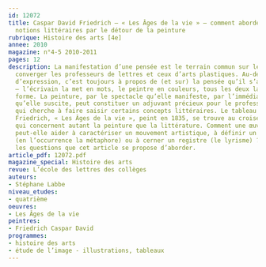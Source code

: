 ```yaml
---
id: 12072
title: Caspar David Friedrich – « Les Âges de la vie » – comment aborder certaines
  notions littéraires par le détour de la peinture
rubrique: Histoire des arts [4e]
annee: 2010
magazine: n°4-5 2010-2011
pages: 12
description: La manifestation d’une pensée est le terrain commun sur lequel peuvent
  converger les professeurs de lettres et ceux d’arts plastiques. Au-delà des modes
  d’expression, c’est toujours à propos de (et sur) la pensée qu’il s’agit de discourir
  – l’écrivain la met en mots, le peintre en couleurs, tous les deux la mettent en
  forme. La peinture, par le spectacle qu’elle manifeste, par l’immédiateté des révélations
  qu’elle suscite, peut constituer un adjuvant précieux pour le professeur de lettres
  qui cherche à faire saisir certains concepts littéraires. Le tableau de Caspar David
  Friedrich, « Les Âges de la vie », peint en 1835, se trouve au croisement d’interrogations
  qui concernent autant la peinture que la littérature. Comment une œuvre picturale
  peut-elle aider à caractériser un mouvement artistique, à définir un procédé stylistique
  (en l’occurrence la métaphore) ou à cerner un registre (le lyrisme) ? Telles sont
  les questions que cet article se propose d’aborder.
article_pdf: 12072.pdf
magazine_special: Histoire des arts
revue: L’école des lettres des collèges
auteurs:
- Stéphane Labbe
niveau_etudes:
- quatrième
oeuvres:
- Les Âges de la vie
peintres:
- Friedrich Caspar David
programmes:
- histoire des arts
- étude de l’image - illustrations, tableaux
---
```

